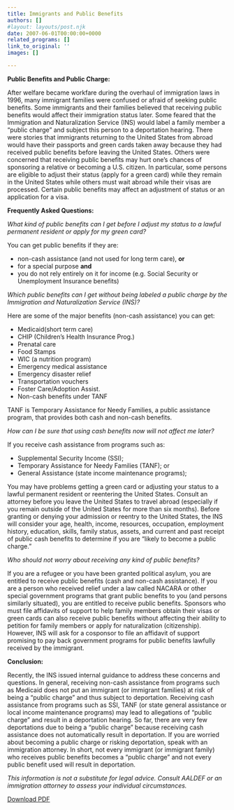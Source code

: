 ```yaml
---
title: Immigrants and Public Benefits
authors: []
#layout: layouts/post.njk
date: 2007-06-01T00:00:00+0000
related_programs: []
link_to_original: ''
images: []

---
```

**Public Benefits and Public Charge:**

After welfare became workfare during the overhaul of immigration laws in 1996,
many immigrant families were confused or afraid of seeking public benefits. Some
immigrants and their families believed that receiving public benefits would
affect their immigration status later. Some feared that the Immigration and
Naturalization Service (INS) would label a family member a “public charge” and
subject this person to a deportation hearing. There were stories that immigrants
returning to the United States from abroad would have their passports and green
cards taken away because they had received public benefits before leaving the
United States. Others were concerned that receiving public benefits may hurt
one’s chances of sponsoring a relative or becoming a U.S. citizen. In
particular, some persons are eligible to adjust their status (apply for a green
card) while they remain in the United States while others must wait abroad while
their visas are processed. Certain public benefits may affect an adjustment of
status or an application for a visa.

**Frequently Asked Questions:**

_What kind of public benefits can I get before I adjust my status to a lawful
permanent resident or apply for my green card?_

You can get public benefits if they are:

* non-cash assistance (and not used for long term care), **or**
* for a special purpose **and**
* you do not rely entirely on it for income (e.g. Social Security or Unemployment Insurance benefits)

_Which public benefits can I get without being labeled a public charge by the
Immigration and Naturalization Service (INS)?_

Here are some of the major benefits (non-cash assistance) you can get:

* Medicaid(short term care)
* CHIP (Children’s Health Insurance Prog.)
* Prenatal care
* Food Stamps
* WIC (a nutrition program)
* Emergency medical assistance
* Emergency disaster relief
* Transportation vouchers
* Foster Care/Adoption Assist.
* Non-cash benefits under TANF

TANF is Temporary Assistance for Needy Families, a public assistance program, that provides both cash and non-cash benefits.

_How can I be sure that using cash benefits now will not affect me later?_

If you receive cash assistance from programs such as:

* Supplemental Security Income (SSI);
* Temporary Assistance for Needy Families (TANF); or
* General Assistance (state income maintenance programs);

You may have problems getting a green card or adjusting your status to a lawful
permanent resident or reentering the United States. Consult an attorney before
you leave the United States to travel abroad (especially if you remain outside
of the United States for more than six months). Before granting or denying your
admission or reentry to the United States, the INS will consider your age,
health, income, resources, occupation, employment history, education, skills,
family status, assets, and current and past receipt of public cash benefits to
determine if you are “likely to become a public charge.”

_Who should not worry about receiving any kind of public benefits?_

If you are a refugee or you have been granted political asylum, you are entitled
to receive public benefits (cash and non-cash assistance). If you are a person
who received relief under a law called NACARA or other special government
programs that grant public benefits to you (and persons similarly situated), you
are entitled to receive public benefits. Sponsors who must file affidavits of
support to help family members obtain their visas or green cards can also
receive public benefits without affecting their ability to petition for family
members or apply for naturalization (citizenship). However, INS will ask for a
cosponsor to file an affidavit of support promising to pay back government
programs for public benefits lawfully received by the immigrant.

**Conclusion:**

Recently, the INS issued internal guidance to address these concerns and
questions. In general, receiving non-cash assistance from programs such as
Medicaid does not put an immigrant (or immigrant families) at risk of being a
“public charge” and thus subject to deportation. Receiving cash assistance from
programs such as SSI, TANF (or state general assistance or local income
maintenance programs) may lead to allegations of “public charge” and result in a
deportation hearing. So far, there are very few deportations due to being a
“public charge” because receiving cash assistance does not automatically result
in deportation. If you are worried about becoming a public charge or risking
deportation, speak with an immigration attorney. In short, not every immigrant
(or immigrant family) who receives public benefits becomes a “public charge” and
not every public benefit used will result in deportation.

_This information is not a substitute for legal advice. Consult AALDEF or an
immigration attorney to assess your individual circumstances._

[Download PDF ](/missing/2007-06-01_315_ImmigrantsandP.pdf)